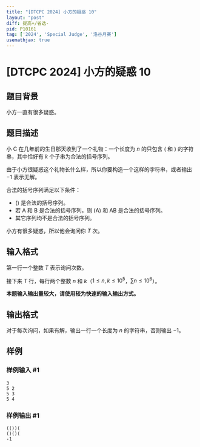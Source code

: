 ```yaml
---
title: "[DTCPC 2024] 小方的疑惑 10"
layout: "post"
diff: 提高+/省选-
pid: P10161
tag: ['2024', 'Special Judge', '洛谷月赛']
usemathjax: true
---
```


# [DTCPC 2024] 小方的疑惑 10
## 题目背景

小方一直有很多疑惑。
## 题目描述

小 C 在几年前的生日那天收到了一个礼物：一个长度为 $n$ 的只包含 $\text{(}$ 和 $\text{)}$ 的字符串，其中恰好有 $k$ 个子串为合法的括号序列。

由于小方很疑惑这个礼物长什么样，所以你要构造一个这样的字符串，或者输出 $-1$ 表示无解。

合法的括号序列满足以下条件：

- $\text{()}$ 是合法的括号序列。
- 若 $\text{A}$ 和 $\text{B}$ 是合法的括号序列，则 $\text{(A)}$ 和 $\text{AB}$ 是合法的括号序列。
- 其它序列均不是合法的括号序列。

小方有很多疑惑，所以他会询问你 $T$ 次。
## 输入格式

第一行一个整数 $T$ 表示询问次数。

接下来 $T$ 行，每行两个整数 $n$ 和 $k$（$1\le n,k \le 10^5$，$\sum n\le 10^6$）。

**本题输入输出量较大，请使用较为快速的输入输出方式。**
## 输出格式

对于每次询问，如果有解，输出一行一个长度为 $n$ 的字符串，否则输出 $-1$。
## 样例

### 样例输入 #1
```
3
5 2
5 3
5 4

```
### 样例输出 #1
```
(())(
()()(
-1
```
